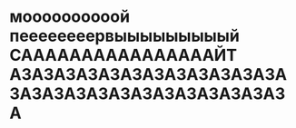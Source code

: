 <!doctype html>
<html>
<head>
<title>Денда Дмитро</title>
<meta charset="utf-8">
</head>
<body>
<h1>моооооооооой пеееееееервыыыыыыыыый СААААААААААААААААЙТ АЗАЗАЗАЗАЗАЗАЗАЗАЗАЗАЗАЗАЗАЗАЗАЗАЗАЗАЗАЗАЗАЗАЗАЗАЗА</h1>
<h2>
